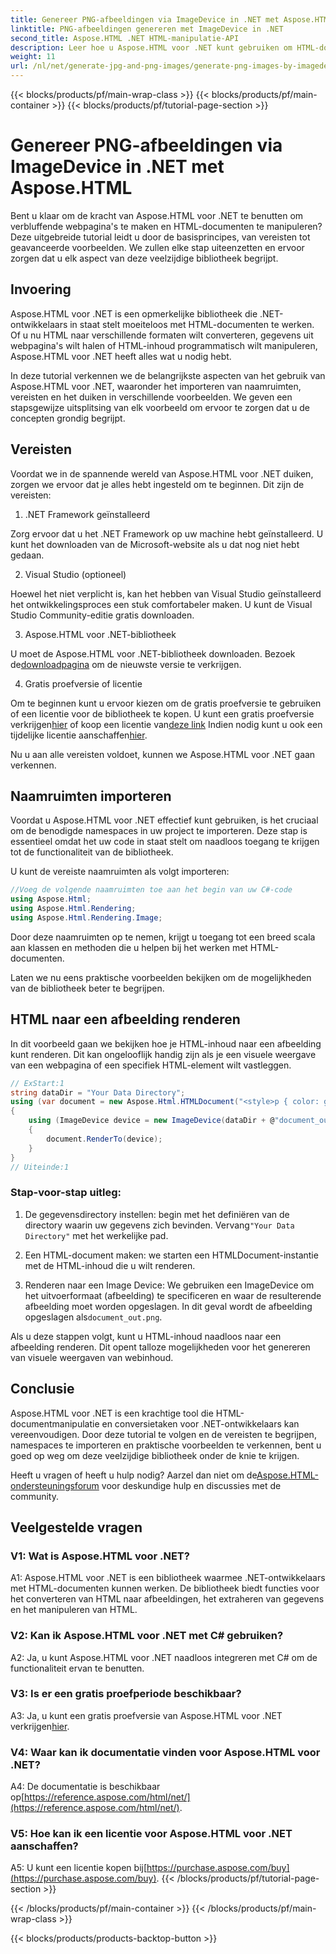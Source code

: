 ```yaml
---
title: Genereer PNG-afbeeldingen via ImageDevice in .NET met Aspose.HTML
linktitle: PNG-afbeeldingen genereren met ImageDevice in .NET
second_title: Aspose.HTML .NET HTML-manipulatie-API
description: Leer hoe u Aspose.HTML voor .NET kunt gebruiken om HTML-documenten te bewerken, HTML naar afbeeldingen te converteren en meer. Stapsgewijze tutorial met veelgestelde vragen.
weight: 11
url: /nl/net/generate-jpg-and-png-images/generate-png-images-by-imagedevice/
---
```


{{< blocks/products/pf/main-wrap-class >}}
{{< blocks/products/pf/main-container >}}
{{< blocks/products/pf/tutorial-page-section >}}

# Genereer PNG-afbeeldingen via ImageDevice in .NET met Aspose.HTML


Bent u klaar om de kracht van Aspose.HTML voor .NET te benutten om verbluffende webpagina's te maken en HTML-documenten te manipuleren? Deze uitgebreide tutorial leidt u door de basisprincipes, van vereisten tot geavanceerde voorbeelden. We zullen elke stap uiteenzetten en ervoor zorgen dat u elk aspect van deze veelzijdige bibliotheek begrijpt.

## Invoering

Aspose.HTML voor .NET is een opmerkelijke bibliotheek die .NET-ontwikkelaars in staat stelt moeiteloos met HTML-documenten te werken. Of u nu HTML naar verschillende formaten wilt converteren, gegevens uit webpagina's wilt halen of HTML-inhoud programmatisch wilt manipuleren, Aspose.HTML voor .NET heeft alles wat u nodig hebt.

In deze tutorial verkennen we de belangrijkste aspecten van het gebruik van Aspose.HTML voor .NET, waaronder het importeren van naamruimten, vereisten en het duiken in verschillende voorbeelden. We geven een stapsgewijze uitsplitsing van elk voorbeeld om ervoor te zorgen dat u de concepten grondig begrijpt.

## Vereisten

Voordat we in de spannende wereld van Aspose.HTML voor .NET duiken, zorgen we ervoor dat je alles hebt ingesteld om te beginnen. Dit zijn de vereisten:

1. .NET Framework geïnstalleerd

Zorg ervoor dat u het .NET Framework op uw machine hebt geïnstalleerd. U kunt het downloaden van de Microsoft-website als u dat nog niet hebt gedaan.

2. Visual Studio (optioneel)

Hoewel het niet verplicht is, kan het hebben van Visual Studio geïnstalleerd het ontwikkelingsproces een stuk comfortabeler maken. U kunt de Visual Studio Community-editie gratis downloaden.

3. Aspose.HTML voor .NET-bibliotheek

 U moet de Aspose.HTML voor .NET-bibliotheek downloaden. Bezoek de[downloadpagina](https://releases.aspose.com/html/net/) om de nieuwste versie te verkrijgen.

4. Gratis proefversie of licentie

 Om te beginnen kunt u ervoor kiezen om de gratis proefversie te gebruiken of een licentie voor de bibliotheek te kopen. U kunt een gratis proefversie verkrijgen[hier](https://releases.aspose.com/) of koop een licentie van[deze link](https://purchase.aspose.com/buy) Indien nodig kunt u ook een tijdelijke licentie aanschaffen[hier](https://purchase.aspose.com/temporary-license/).

Nu u aan alle vereisten voldoet, kunnen we Aspose.HTML voor .NET gaan verkennen.

## Naamruimten importeren

Voordat u Aspose.HTML voor .NET effectief kunt gebruiken, is het cruciaal om de benodigde namespaces in uw project te importeren. Deze stap is essentieel omdat het uw code in staat stelt om naadloos toegang te krijgen tot de functionaliteit van de bibliotheek.

U kunt de vereiste naamruimten als volgt importeren:

```csharp
//Voeg de volgende naamruimten toe aan het begin van uw C#-code
using Aspose.Html;
using Aspose.Html.Rendering;
using Aspose.Html.Rendering.Image;
```

Door deze naamruimten op te nemen, krijgt u toegang tot een breed scala aan klassen en methoden die u helpen bij het werken met HTML-documenten.

Laten we nu eens praktische voorbeelden bekijken om de mogelijkheden van de bibliotheek beter te begrijpen.

## HTML naar een afbeelding renderen

In dit voorbeeld gaan we bekijken hoe je HTML-inhoud naar een afbeelding kunt renderen. Dit kan ongelooflijk handig zijn als je een visuele weergave van een webpagina of een specifiek HTML-element wilt vastleggen.

```csharp
// ExStart:1
string dataDir = "Your Data Directory";
using (var document = new Aspose.Html.HTMLDocument("<style>p { color: green; }</style><p>my first paragraph</p>", @"c:\work\"))
{
    using (ImageDevice device = new ImageDevice(dataDir + @"document_out.png"))
    {
        document.RenderTo(device);
    }
}
// Uiteinde:1
```

### Stap-voor-stap uitleg:

1.  De gegevensdirectory instellen: begin met het definiëren van de directory waarin uw gegevens zich bevinden. Vervang`"Your Data Directory"` met het werkelijke pad.

2. Een HTML-document maken: we starten een HTMLDocument-instantie met de HTML-inhoud die u wilt renderen.

3.  Renderen naar een Image Device: We gebruiken een ImageDevice om het uitvoerformaat (afbeelding) te specificeren en waar de resulterende afbeelding moet worden opgeslagen. In dit geval wordt de afbeelding opgeslagen als`document_out.png`.

Als u deze stappen volgt, kunt u HTML-inhoud naadloos naar een afbeelding renderen. Dit opent talloze mogelijkheden voor het genereren van visuele weergaven van webinhoud.

## Conclusie

Aspose.HTML voor .NET is een krachtige tool die HTML-documentmanipulatie en conversietaken voor .NET-ontwikkelaars kan vereenvoudigen. Door deze tutorial te volgen en de vereisten te begrijpen, namespaces te importeren en praktische voorbeelden te verkennen, bent u goed op weg om deze veelzijdige bibliotheek onder de knie te krijgen.

 Heeft u vragen of heeft u hulp nodig? Aarzel dan niet om de[Aspose.HTML-ondersteuningsforum](https://forum.aspose.com/) voor deskundige hulp en discussies met de community.

## Veelgestelde vragen

### V1: Wat is Aspose.HTML voor .NET?

A1: Aspose.HTML voor .NET is een bibliotheek waarmee .NET-ontwikkelaars met HTML-documenten kunnen werken. De bibliotheek biedt functies voor het converteren van HTML naar afbeeldingen, het extraheren van gegevens en het manipuleren van HTML.

### V2: Kan ik Aspose.HTML voor .NET met C# gebruiken?

A2: Ja, u kunt Aspose.HTML voor .NET naadloos integreren met C# om de functionaliteit ervan te benutten.

### V3: Is er een gratis proefperiode beschikbaar?

A3: Ja, u kunt een gratis proefversie van Aspose.HTML voor .NET verkrijgen[hier](https://releases.aspose.com/).

### V4: Waar kan ik documentatie vinden voor Aspose.HTML voor .NET?

 A4: De documentatie is beschikbaar op[https://reference.aspose.com/html/net/](https://reference.aspose.com/html/net/).

### V5: Hoe kan ik een licentie voor Aspose.HTML voor .NET aanschaffen?

 A5: U kunt een licentie kopen bij[https://purchase.aspose.com/buy](https://purchase.aspose.com/buy).
{{< /blocks/products/pf/tutorial-page-section >}}

{{< /blocks/products/pf/main-container >}}
{{< /blocks/products/pf/main-wrap-class >}}

{{< blocks/products/products-backtop-button >}}
